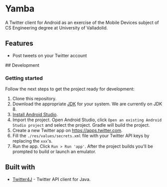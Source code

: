 # Yamba
A Twitter client for Android as an exercise of the Mobile Devices subject of CS Engineering degree at University of Valladolid.

## Features
- Post tweets on your Twitter account

## Development

### Getting started
Follow the next steps to get the project ready for development:
1. Clone this repository.
2. Download the appropriate [JDK](http://www.oracle.com/technetwork/java/javase/downloads/jdk8-downloads-2133151.html) for your system. We are currently on JDK 8.
3. [Install Android Studio](https://developer.android.com/sdk/index.html).
4. Import the project. Open Android Studio, click `Open an existing Android Studio project` and select the project. Gradle will build the project.
5. Create a new Twitter app on https://apps.twitter.com.
6. Fill the `./res/values/secrets.xml` file with your Twitter API keys by replacing the `xxx`'s.
7. Run the app. Click `Run > Run 'app'`. After the project builds you'll be prompted to build or launch an emulator.

## Built with
- [Twitter4J](http://twitter4j.org/en/index.html) - Twitter API client for Java.
